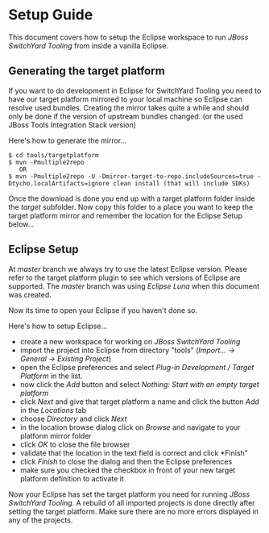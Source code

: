 # Setup Guide
This document covers how to setup the Eclipse workspace to run _JBoss SwitchYard Tooling_ from inside a vanilla Eclipse.

## Generating the target platform
If you want to do development in Eclipse for SwitchYard Tooling you need to have our target platform mirrored to your local machine so Eclipse can resolve used bundles. Creating the mirror takes quite a while and should only be done if the version of upstream bundles changed. (or the used JBoss Tools Integration Stack version)

Here's how to generate the mirror...

    $ cd tools/targetplatform
    $ mvn -Pmultiple2repo
       OR
    $ mvn -Pmultiple2repo -U -Dmirror-target-to-repo.includeSources=true -Dtycho.localArtifacts=ignore clean install (that will include SDKs)

Once the download is done you end up with a target platform folder inside the *target* subfolder. Now copy this folder to a place you want to keep the target platform mirror and remember the location for the Eclipse Setup below...

## Eclipse Setup
At _master_ branch we always try to use the latest Eclipse version. Please refer to the target platform plugin to see which versions of Eclipse are supported. The _master_ branch was using *Eclipse Luna* when this document was created.

Now its time to open your Eclipse if you haven't done so.

Here's how to setup Eclipse...

- create a new workspace for working on _JBoss SwitchYard Tooling_
- import the project into Eclipse from directory "tools" (_Import... -> General -> Existing Project_)
- open the Eclipse preferences and select *Plug-in Development / Target Platform* in the list.
- now click the *Add* button and select *Nothing: Start with an empty target platform*
- click *Next* and give that target platform a name and click the button *Add* in the *Locations* tab
- choose *Directory* and click *Next*
- in the location browse dialog click on *Browse* and navigate to your platform mirror folder
- click *OK* to close the file browser
- validate that the location in the text field is correct and click *Finish"
- click *Finish* to close the dialog and then the Eclipse preferences
- make sure you checked the checkbox in front of your new target platform definition to activate it

Now your Eclipse has set the target platform you need for running _JBoss SwitchYard Tooling_. A rebuild of all imported projects is done directly after setting the target platform. Make sure there are no more errors displayed in any of the projects.

